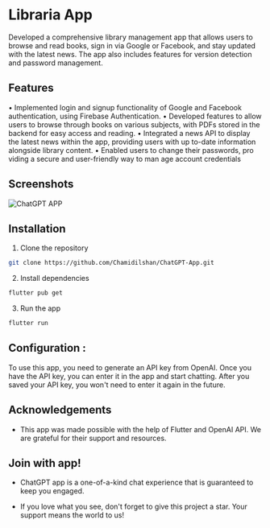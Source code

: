 # Libraria App

Developed a comprehensive library management app that allows users to browse and read books, sign in via Google or Facebook, and stay updated with the latest news. The app also includes features for version detection and password management.

## Features
• Implemented login and signup functionality
 of Google and Facebook authentication, using
 Firebase Authentication.
 • Developed features to allow users to browse
 through books on various subjects, with PDFs
 stored in the backend for easy access and
 reading.
 • Integrated a news API to display the latest
 news within the app, providing users with up
to-date information alongside library content.
 • Enabled users to change their passwords, pro
viding a secure and user-friendly way to man
age account credentials

## Screenshots

![ChatGPT APP](https://user-images.githubusercontent.com/89196733/218802241-b56b8741-da3e-484c-866e-350b021c70e7.jpg)



## Installation

1. Clone the repository

```bash
git clone https://github.com/Chamidilshan/ChatGPT-App.git

```
2. Install dependencies

```bash
flutter pub get

```
3. Run the app

```bash
flutter run

```
    
## Configuration :

To use this app, you need to generate an API key from OpenAI. Once you have the API key, you can enter it in the app and start chatting. After you saved your API key, you won't need to enter it again in the future.
## Acknowledgements

 - This app was made possible with the help of Flutter and OpenAI API. We are grateful for their support and resources.



## Join with app!
- ChatGPT app is a one-of-a-kind chat experience that is guaranteed to keep you engaged. 

- If you love what you see, don't forget to give this project a star. Your support means the world to us!
